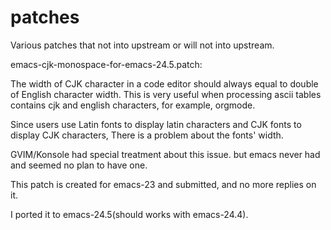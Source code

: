 # patches
Various patches that not into upstream or will not into upstream.


emacs-cjk-monospace-for-emacs-24.5.patch:

The width of CJK character in a code editor should always equal to double of English character width.
This is very useful when processing ascii tables contains cjk and english characters, for example, orgmode.

Since users use Latin fonts to display latin characters and CJK fonts to display CJK characters, There is a problem about the fonts' width.

GVIM/Konsole had special treatment about this issue. but emacs never had and seemed no plan to have one.

This patch is created for emacs-23 and submitted, and no more replies on it.

I ported it to emacs-24.5(should works with emacs-24.4).

